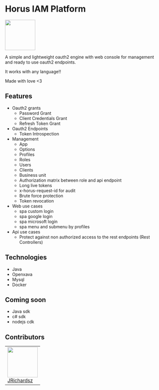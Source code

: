 # Horus IAM Platform

<p>
    <img src="https://github.com/horus-iam/horus-iam.github.io/assets/3322836/2bab9159-1bfb-4c81-9780-0c8c4790c2b5" width=100 >
</p>

A simple and lightweight oauth2 engine with web console for management and ready to use oauth2 endpoints. 

It works with any language!!

Made with love <3

## Features

- Oauth2 grants
  - Password Grant
  - Client Credentials Grant
  - Refresh Token Grant
- Oauth2 Endpoints
  - Token Introspection
- Management
  - App
  - Options
  - Profiles
  - Roles
  - Users
  - Clients
  - Business unit
  - Authorization matrix between role and api endpoint
  - Long live tokens
  - x-horus-request-id for audit
  - Brute force protection
  - Token revocation
- Web use cases
  - spa custom login
  - spa google login
  - spa microsoft login
  - spa menu and submenu by profiles
- Api use cases 
  - Protect against non authorized access to the rest endpoints (Rest Controllers)

## Technologies

- Java
- Openxava
- Mysql
- Docker

## Coming soon

- Java sdk
- c# sdk
- nodejs cdk

## Contributors

<table>
  <tbody>
    <td>
      <img src="https://avatars0.githubusercontent.com/u/3322836?s=460&v=4" width="100px;"/>
      <br />
      <label><a href="http://jrichardsz.github.io/">JRichardsz</a></label>
      <br />
    </td>    
  </tbody>
</table>

